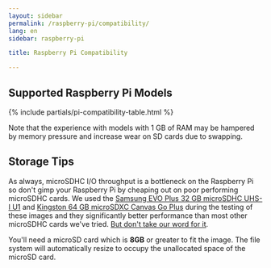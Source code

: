 ```yaml
---
layout: sidebar
permalink: /raspberry-pi/compatibility/
lang: en
sidebar: raspberry-pi

title: Raspberry Pi Compatibility

---
```


## Supported Raspberry Pi Models

{% include partials/pi-compatibility-table.html %}

Note that the experience with models with 1 GB of RAM may be hampered by
memory pressure and increase wear on SD cards due to swapping.


## Storage Tips

As always, microSDHC I/O throughput is a bottleneck on the Raspberry Pi so don't
gimp your Raspberry Pi by cheaping out on poor performing microSDHC
cards. We used the [Samsung EVO Plus 32 GB microSDHC UHS-I U1](https://geni.us/AKAsg)
and [Kingston 64 GB microSDXC Canvas Go Plus](https://geni.us/Jelmu)
during the testing of these images and they significantly better
performance than most other microSDHC cards we've tried.
[But don't take our word for it](https://www.pidramble.com/wiki/benchmarks/microsd-cards).

You'll need a microSD card which is **8GB** or greater to fit the image.
The file system will automatically resize to occupy the unallocated
space of the microSD card.
